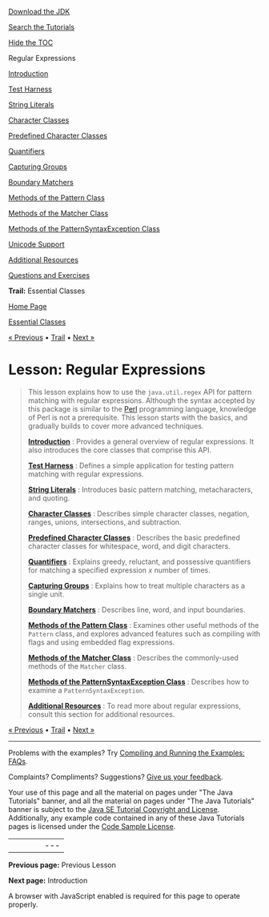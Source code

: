 [Download
the JDK](http://java.sun.com/javase/6/download.jsp)
  
[Search the
Tutorials](../../search.html)
  
[Hide the TOC](javascript:toggleLeft())

Regular Expressions

[Introduction](intro.html)

[Test Harness](test_harness.html)

[String Literals](literals.html)

[Character Classes](char_classes.html)

[Predefined Character Classes](pre_char_classes.html)

[Quantifiers](quant.html)

[Capturing Groups](groups.html)

[Boundary Matchers](bounds.html)

[Methods of the Pattern Class](pattern.html)

[Methods of the Matcher Class](matcher.html)

[Methods of the PatternSyntaxException Class](pse.html)

[Unicode Support](unicode.html)

[Additional Resources](resources.html)

[Questions and Exercises](QandE/questions.html)

**Trail:** Essential Classes

[Home Page](../../index.html)
>
[Essential Classes](../index.html)

[« Previous](../environment/index.html) • [Trail](../TOC.html) • [Next »](intro.html)

# Lesson: Regular Expressions

> This lesson explains how to use the
> `java.util.regex`
> API for pattern matching with regular expressions.
> Although the syntax accepted by this package
> is similar to the
> [Perl](http://www.perl.com)
> programming language,
> knowledge of Perl
> is not a prerequisite.
> This lesson starts with the basics, and
> gradually builds to cover more advanced techniques.
>
> **[Introduction](intro.html)**
> :   Provides a general overview of regular expressions. It
>     also introduces the core classes that comprise this API.
>
> **[Test Harness](test_harness.html)**
> :   Defines a simple application for testing pattern matching with regular expressions.
>
> **[String Literals](literals.html)**
> :   Introduces basic pattern matching, metacharacters,
>     and quoting.
>
> **[Character Classes](char_classes.html)**
> :   Describes simple character classes, negation,
>     ranges, unions, intersections, and subtraction.
>
> **[Predefined Character Classes](pre_char_classes.html)**
> :   Describes the basic predefined character
>     classes for whitespace, word, and digit characters.
>
> **[Quantifiers](quant.html)**
> :   Explains greedy, reluctant, and possessive
>     quantifiers for matching a specified
>     expression *x* number of times.
>
> **[Capturing Groups](groups.html)**
> :   Explains how to treat
>     multiple characters as a single unit.
>
> **[Boundary Matchers](bounds.html)**
> :   Describes line, word, and input boundaries.
>
> **[Methods of the Pattern Class](pattern.html)**
> :   Examines other useful methods of the
>     `Pattern` class, and explores advanced features such
>     as compiling with flags and using embedded flag expressions.
>
> **[Methods of the Matcher Class](matcher.html)**
> :   Describes the commonly-used methods of
>     the `Matcher` class.
>
> **[Methods of the PatternSyntaxException Class](pse.html)**
> :   Describes how to examine a
>     `PatternSyntaxException`.
>
> **[Additional Resources](resources.html)**
> :   To read more about regular expressions,
>     consult this section for additional resources.

[« Previous](../environment/index.html)
•
[Trail](../TOC.html)
•
[Next »](intro.html)

---

Problems with the examples? Try [Compiling and Running
the Examples: FAQs](../../information/run-examples.html).
  
Complaints? Compliments? Suggestions? [Give
us your feedback](http://download.oracle.com/javase/feedback.html).

Your use of this page and all the material on pages under "The Java Tutorials" banner,
and all the material on pages under "The Java Tutorials" banner is subject to the [Java SE Tutorial Copyright
and License](../../information/license.html).
Additionally, any example code contained in any of these Java
Tutorials pages is licensed under the
[Code
Sample License](http://developers.sun.com/license/berkeley_license.html).

|  |  |  |  |  |
| --- | --- | --- | --- | --- |
| |  |  | | --- | --- | | duke image | Oracle logo | | [About Oracle](http://www.oracle.com/us/corporate/index.html) | [Oracle Technology Network](http://www.oracle.com/technology/index.html) | [Terms of Service](https://www.samplecode.oracle.com/servlets/CompulsoryClickThrough?type=TermsOfService) | Copyright © 1995, 2011 Oracle and/or its affiliates. All rights reserved. |

**Previous page:** Previous Lesson
  
**Next page:** Introduction




A browser with JavaScript enabled is required for this page to operate properly.